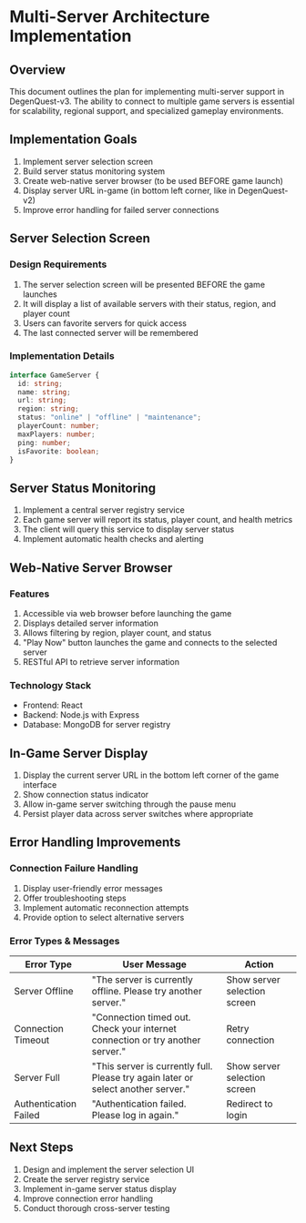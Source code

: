 # Multi-Server Architecture Implementation

## Overview

This document outlines the plan for implementing multi-server support in DegenQuest-v3. The ability to connect to multiple game servers is essential for scalability, regional support, and specialized gameplay environments.

## Implementation Goals

1. Implement server selection screen
2. Build server status monitoring system
3. Create web-native server browser (to be used BEFORE game launch)
4. Display server URL in-game (in bottom left corner, like in DegenQuest-v2)
5. Improve error handling for failed server connections

## Server Selection Screen

### Design Requirements

1. The server selection screen will be presented BEFORE the game launches
2. It will display a list of available servers with their status, region, and player count
3. Users can favorite servers for quick access
4. The last connected server will be remembered

### Implementation Details

```typescript
interface GameServer {
  id: string;
  name: string;
  url: string;
  region: string;
  status: "online" | "offline" | "maintenance";
  playerCount: number;
  maxPlayers: number;
  ping: number;
  isFavorite: boolean;
}
```

## Server Status Monitoring

1. Implement a central server registry service
2. Each game server will report its status, player count, and health metrics
3. The client will query this service to display server status
4. Implement automatic health checks and alerting

## Web-Native Server Browser

### Features

1. Accessible via web browser before launching the game
2. Displays detailed server information
3. Allows filtering by region, player count, and status
4. "Play Now" button launches the game and connects to the selected server
5. RESTful API to retrieve server information

### Technology Stack

- Frontend: React
- Backend: Node.js with Express
- Database: MongoDB for server registry

## In-Game Server Display

1. Display the current server URL in the bottom left corner of the game interface
2. Show connection status indicator
3. Allow in-game server switching through the pause menu
4. Persist player data across server switches where appropriate

## Error Handling Improvements

### Connection Failure Handling

1. Display user-friendly error messages
2. Offer troubleshooting steps
3. Implement automatic reconnection attempts
4. Provide option to select alternative servers

### Error Types & Messages

| Error Type | User Message | Action |
|------------|--------------|--------|
| Server Offline | "The server is currently offline. Please try another server." | Show server selection screen |
| Connection Timeout | "Connection timed out. Check your internet connection or try another server." | Retry connection |
| Server Full | "This server is currently full. Please try again later or select another server." | Show server selection screen |
| Authentication Failed | "Authentication failed. Please log in again." | Redirect to login |

## Next Steps

1. Design and implement the server selection UI
2. Create the server registry service
3. Implement in-game server status display
4. Improve connection error handling
5. Conduct thorough cross-server testing 